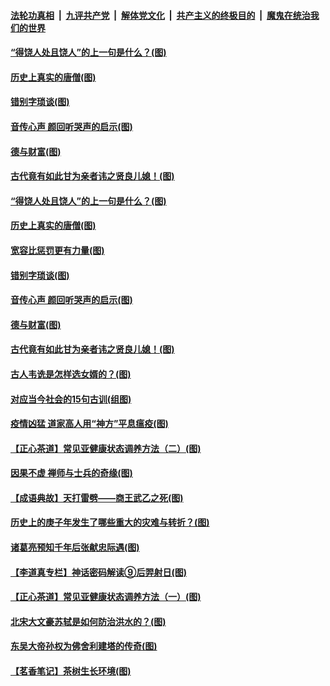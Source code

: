 

####  [法轮功真相](../../../../basic/blob/master/README.md?t=07030231) &nbsp;|&nbsp; [九评共产党](../../../../9ping.md/blob/master/README.md?t=07030231) &nbsp;|&nbsp; [解体党文化](../../../../jtdwh.md/blob/master/README.md?t=07030231)  &nbsp;|&nbsp; [共产主义的终极目的](../../../../gczydzjmd.md/blob/master/README.md?t=07030231) &nbsp;|&nbsp; [魔鬼在统治我们的世界](../../../../mgztzwmdsj.md/blob/master/README.md?t=07030231) 

#### [“得饶人处且饶人”的上一句是什么？(图)](../pages/p7/938333.md?t=07030231) 

#### [历史上真实的唐僧(图)](../pages/p7/938101.md?t=07030231) 

#### [错别字琐谈(图)](../pages/p7/938316.md?t=07030231) 

#### [音传心声 颜回听哭声的启示(图)](../pages/p7/938099.md?t=07030231) 

#### [德与财富(图)](../pages/p7/938218.md?t=07030231) 

#### [古代竟有如此甘为亲者讳之贤良儿媳！(图)](../pages/p7/938117.md?t=07030231) 

#### [“得饶人处且饶人”的上一句是什么？(图)](../pages/p7/938333.md?t=07030231) 

#### [历史上真实的唐僧(图)](../pages/p7/938101.md?t=07030231) 

#### [宽容比惩罚更有力量(图)](../pages/p7/938280.md?t=07030231) 

#### [错别字琐谈(图)](../pages/p7/938316.md?t=07030231) 

#### [音传心声 颜回听哭声的启示(图)](../pages/p7/938099.md?t=07030231) 

#### [德与财富(图)](../pages/p7/938218.md?t=07030231) 

#### [古代竟有如此甘为亲者讳之贤良儿媳！(图)](../pages/p7/938117.md?t=07030231) 

#### [古人韦诜是怎样选女婿的？(图)](../pages/p7/938100.md?t=07030231) 

#### [对应当今社会的15句古训(组图)](../pages/p7/938097.md?t=07030231) 

#### [疫情凶猛 道家高人用“神方”平息瘟疫(图)](../pages/p7/938004.md?t=07030231) 

#### [【正心茶道】常见亚健康状态调养方法（二）(图)](../pages/p7/937559.md?t=07030231) 

#### [因果不虚 禅师与士兵的奇缘(图)](../pages/p7/938092.md?t=07030231) 

#### [【成语典故】天打雷劈——商王武乙之死(图)](../pages/p7/937782.md?t=07030231) 

#### [历史上的庚子年发生了哪些重大的灾难与转折？(图)](../pages/p7/937991.md?t=07030231) 

#### [诸葛亮预知千年后张献忠际遇(图)](../pages/p7/937564.md?t=07030231) 

#### [【李道真专栏】神话密码解读⑨后羿射日(图)](../pages/p7/937560.md?t=07030231) 

#### [【正心茶道】常见亚健康状态调养方法（一）(图)](../pages/p7/937556.md?t=07030231) 

#### [北宋大文豪苏轼是如何防治洪水的？(图)](../pages/p7/937874.md?t=07030231) 

#### [东吴大帝孙权为佛舍利建塔的传奇(图)](../pages/p7/937764.md?t=07030231) 

#### [【茗香笔记】茶树生长环境(图)](../pages/p7/937562.md?t=07030231) 

